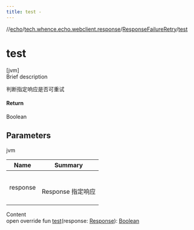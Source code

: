 ```yaml
---
title: test -
---
```

//[echo](../../index.md)/[tech.whence.echo.webclient.response](../index.md)/[ResponseFailureRetry](index.md)/[test](test.md)



# test  
[jvm]  
Brief description  


判断指定响应是否可重试



#### Return  


Boolean



## Parameters  
  
jvm  
  
|  Name|  Summary| 
|---|---|
| response| <br><br>Response 指定响应<br><br>
  
  
Content  
open override fun [test](test.md)(response: [Response](../-response/index.md)): [Boolean](https://kotlinlang.org/api/latest/jvm/stdlib/kotlin/-boolean/index.html)  



